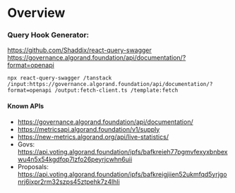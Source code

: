 # Overview


### Query Hook Generator:
https://github.com/Shaddix/react-query-swagger
https://governance.algorand.foundation/api/documentation/?format=openapi

```shell
npx react-query-swagger /tanstack /input:https://governance.algorand.foundation/api/documentation/?format=openapi /output:fetch-client.ts /template:fetch
```
#### Known APIs

- https://governance.algorand.foundation/api/documentation/
- https://metricsapi.algorand.foundation/v1/supply
- https://new-metrics.algorand.org/api/live-statistics/
- Govs: https://api.voting.algorand.foundation/ipfs/bafkreieh77pgmvfexyxbnbexwu4n5x54kgdfop7lzfo26peyrjcwhn6uii
- Proposals: https://api.voting.algorand.foundation/ipfs/bafkreigjiien52ukmfqd5yrjgonrj6ixpr2rm32szps45ztpehk7z4lhli

